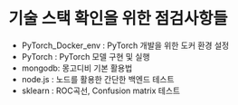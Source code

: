 # 기술 스택 확인을 위한 점검사항들

- PyTorch_Docker_env : PyTorch 개발을 위한 도커 환경 설정
- PyTorch : PyTorch 모델 구현 및 실행
- mongodb: 몽고디비 기본 활용법
- node.js : 노드를 활용한 간단한 백엔드 테스트
- sklearn : ROC곡선, Confusion matrix 테스트